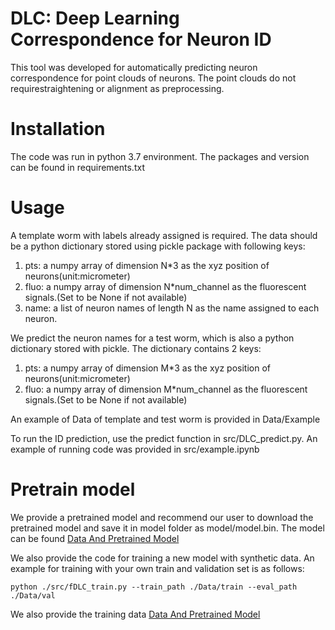 # DLC: Deep Learning Correspondence for Neuron ID

This tool was developed for automatically predicting neuron correspondence for point clouds of neurons. The point clouds do not requirestraightening or alignment as preprocessing. 

# Installation
The code was run in python 3.7 environment. The packages and version can be found in requirements.txt

# Usage
A template worm with labels already assigned is required. The data should be a python dictionary stored using pickle package with following keys:
1. pts: a numpy array of dimension N*3 as the xyz position of neurons(unit:micrometer)
2. fluo: a numpy array of dimension N*num_channel as the fluorescent signals.(Set to be None if not available)
3. name: a list of neuron names of length N as the name assigned to each neuron.

We predict the neuron names for a test worm, which is also a python dictionary stored with pickle. The dictionary contains 2 keys:
1. pts: a numpy array of dimension M*3 as the xyz position of neurons(unit:micrometer)
2. fluo: a numpy array of dimension M*num_channel as the fluorescent signals.(Set to be None if not available)

An example of Data of template and test worm is provided in Data/Example

To run the ID prediction, use the predict function in src/DLC_predict.py. An example of running code was provided in src/example.ipynb 

# Pretrain model
We provide a pretrained model and recommend our user to download the pretrained model and save it in model folder as model/model.bin. The model can be found <a href="https://osf.io/t7dzu/">Data And Pretrained Model</a>

We also provide the code for training a new model with synthetic data. An example for training with your own train and validation set is as follows:
```
python ./src/fDLC_train.py --train_path ./Data/train --eval_path ./Data/val
```
We also provide the training data <a href="https://osf.io/t7dzu/">Data And Pretrained Model</a>

